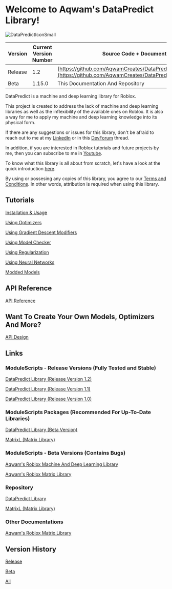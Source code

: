 # Welcome to Aqwam's DataPredict Library!

![DataPredictIconSmall](https://user-images.githubusercontent.com/67371914/223632639-dea075fe-9dce-430c-af82-2fb0fbeb43d3.png)

| Version | Current Version Number | Source Code + Documentation                                                                                                         |
|---------|------------------------|-------------------------------------------------------------------------------------------------------------------------------------|
| Release | 1.2                    | [https://github.com/AqwamCreates/DataPredict/releases/tag/v1.2.0](https://github.com/AqwamCreates/DataPredict/releases/tag/v1.2.0)  |
| Beta    | 1.15.0                 | This Documentation And Repository                                                                                                   |           

DataPredict is a machine and deep learning library for Roblox.

This project is created to address the lack of machine and deep learning libraries as well as the inflexibility of the available ones on Roblox. It is also a way for me to apply my machine and deep learning knowledge into its physical form.

If there are any suggestions or issues for this library, don't be afraid to reach out to me at my [LinkedIn](https://www.linkedin.com/in/aqwam-harish-aiman/) or in this [DevForum](https://devforum.roblox.com/t/beta-mdll-machine-and-deep-learning-library-includes-optimizers-retrainable-models-and-more/2196446?u=myoriginsworkshop) thread.

In addition, if you are interested in Roblox tutorials and future projects by me, then you can subscribe to me in [Youtube](https://www.youtube.com/channel/UCUrwoxv5dufEmbGsxyEUPZw).

To know what this library is all about from scratch, let's have a look at the quick introduction [here](QuickIntroduction.md).

By using or possesing any copies of this library, you agree to our [Terms and Conditions](TermsAndConditions.md). In other words, attribution is required when using this library.

## Tutorials

[Installation & Usage](Overview/Introduction.md)

[Using Optimizers](Overview/UsingOptimizers.md)

[Using Gradient Descent Modifiers](Overview/UsingGradientDescentModifiers.md)

[Using Model Checker](Overview/UsingModelChecker.md)

[Using Regularization](Overview/UsingRegularization.md)

[Using Neural Networks](Overview/UsingNeuralNetworks.md)

[Modded Models](Overview/ModdedModels.md)

## API Reference

[API Reference](API.md)

## Want To Create Your Own Models, Optimizers And More?

[API Design](APIDesign.md)

## Links

### ModuleScripts - Release Versions (Fully Tested and Stable)

[DataPredict Library (Release Version 1.2)](https://www.roblox.com/library/14503414633/DataPredict-Release-Version-1-2)

[DataPredict Library (Release Version 1.1)](https://www.roblox.com/library/14383260890/DataPredict-Release-Version-1-1)

[DataPredict Library (Release Version 1.0)](https://www.roblox.com/library/14048670741/DataPredict-Release-Version-1-0)

### ModuleScripts Packages (Recommended For Up-To-Date Libraries)

[DataPredict Library (Beta Version)](https://www.roblox.com/library/12727977273/DataPredict-Library)

[MatrixL (Matrix Library)](https://www.roblox.com/library/12728472338/MatrixL-Aqwams-Roblox-Matrix-Library)

### ModuleScripts - Beta Versions (Contains Bugs)

[Aqwam's Roblox Machine And Deep Learning Library](https://create.roblox.com/marketplace/asset/12591886004/Aqwams-Roblox-Machine-And-Deep-Learning-Library)

[Aqwam's Roblox Matrix Library](https://www.roblox.com/library/12256162800/Aqwams-Roblox-Matrix-Library)

### Repository

[DataPredict Library](https://github.com/AqwamCreates/DataPredict)

[MatrixL (Matrix Library)](https://github.com/AqwamCreates/MatrixL)

### Other Documentations

[Aqwam's Roblox Matrix Library](https://robloxmatrixl.substack.com/p/directory)

## Version History

[Release](VersionHistory/ReleaseVersionHistory.md)

[Beta](VersionHistory/BetaVersionHistory.md)

[All](VersionHistory/AllVersionsHistory.md)
